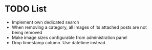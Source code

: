 TODO List
=========

 * Implement own dedicated search
 * When removing a category, all images of its attached posts are not being removed
 * Make image sizes configurable from administration panel
 * Drop timestamp column. Use datetime instead